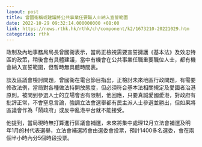 ```yaml
---
layout: post
title: 曾國衞稱或建議將公共事業任要職人士納入宣誓範圍
date: 2022-10-29 09:32:14.000000000 +08:00
link: https://news.rthk.hk/rthk/ch/component/k2/1673210-20221029.htm
categories: rthk
---
```


政制及內地事務局局長曾國衞表示，當局正檢視需要宣誓擁護《基本法》及效忠特區的政策，稍後會有具體建議，當中有機會在公共事業任職重要職位人士，都有機會納入宣誓範圍，但暫時無具體時間表。

談及區議會檢討問題，曾國衞在電台節目指出，正檢討未來地區行政問題，有需要修改法例，當局對各種做法持開放態度，但必須符合基本法相關規定及愛國者治港原則。被問到參選人士的立場會否有限制，他回應，只要真誠愛國愛港，對政府有批評正常，不會窒息言論，強調立法會選舉都有民主派人士參選並勝出，但如果將區議會作為「鬧政府」或反中亂港平台就不能接受。

他提到，當局現時無打算進行區議會補選，未來將集中處理12月立法會補選及明年1月的村代表選舉，立法會補選將會由選委會投票，預計1400多名選委，會在兩個半小時內分5個時段投票。
